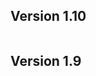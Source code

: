 ## Version 1.10

```{include} /release-notes/1.10.0.md
```

## Version 1.9

```{include} /release-notes/1.9.2.md
```
```{include} /release-notes/1.9.1.md
```
```{include} /release-notes/1.9.0.md
```
